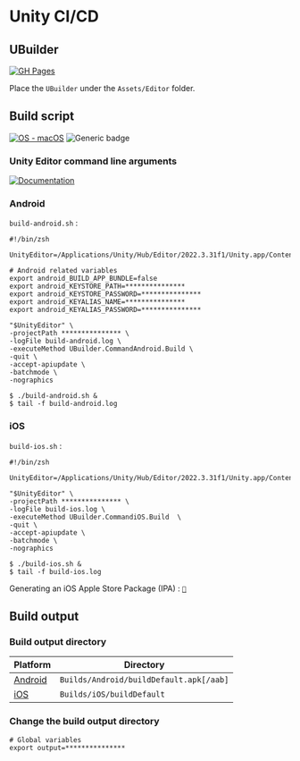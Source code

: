 # Unity CI/CD

## UBuilder

[![GH Pages](https://img.shields.io/badge/GitHub-IvanMurzak/UBuilder-blue?logo=github&logoColor=white)](https://github.com/IvanMurzak/UBuilder)

Place the `UBuilder` under the `Assets/Editor` folder.

## Build script

[![OS - macOS](https://img.shields.io/badge/OS-macOS-blue?logo=apple&logoColor=white)](https://www.apple.com/macos/ "Go to Apple homepage")
![Generic badge](https://img.shields.io/badge/Unity-2022.3.31f1-black.svg?logo=unity&logoColor=FFFFFF)

### Unity Editor command line arguments

[![Documentation](https://img.shields.io/badge/Documentation-818589?style=for-the-badge&logo=unity&logoColor=white)](https://docs.unity3d.com/Manual/EditorCommandLineArguments.html)

### Android

`build-android.sh` :

```shell
#!/bin/zsh

UnityEditor=/Applications/Unity/Hub/Editor/2022.3.31f1/Unity.app/Contents/MacOS/Unity

# Android related variables
export android_BUILD_APP_BUNDLE=false
export android_KEYSTORE_PATH=***************
export android_KEYSTORE_PASSWORD=***************
export android_KEYALIAS_NAME=***************
export android_KEYALIAS_PASSWORD=***************

"$UnityEditor" \
-projectPath *************** \
-logFile build-android.log \
-executeMethod UBuilder.CommandAndroid.Build \
-quit \
-accept-apiupdate \
-batchmode \
-nographics
```

```shell
$ ./build-android.sh &
$ tail -f build-android.log
```

### iOS

`build-ios.sh` :

```shell
#!/bin/zsh

UnityEditor=/Applications/Unity/Hub/Editor/2022.3.31f1/Unity.app/Contents/MacOS/Unity

"$UnityEditor" \
-projectPath *************** \
-logFile build-ios.log \
-executeMethod UBuilder.CommandiOS.Build  \
-quit \
-accept-apiupdate \
-batchmode \
-nographics
```

```shell
$ ./build-ios.sh &
$ tail -f build-ios.log
```

Generating an iOS Apple Store Package (IPA) : [`🔗`](ios.md)

## Build output

### Build output directory

| Platform | Directory |
| -- | -- |
| [Android](UBuilder/Command.Android.cs#L70) | `Builds/Android/buildDefault.apk[/aab]` |
| [iOS](UBuilder/Command.iOS.cs#L41) | `Builds/iOS/buildDefault` |

### Change the build output directory

```shell
# Global variables
export output=***************
```
